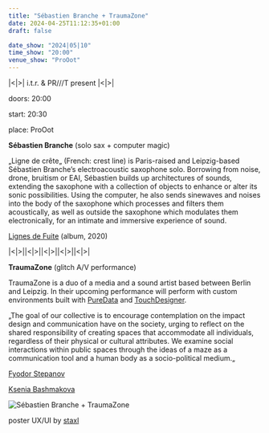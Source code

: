 ```yaml
---
title: "Sébastien Branche + TraumaZone"
date: 2024-04-25T11:12:35+01:00
draft: false

date_show: "2024|05|10"
time_show: "20:00"
venue_show: "ProOot"
---
```


|<|>| i.t.r. & PR///T present |<|>|

doors: 20:00

start: 20:30

place: ProOot

**Sébastien Branche** (solo sax + computer magic)

„Ligne de crête„ (French: crest line) is Paris-raised and Leipzig-based Sébastien Branche’s electroacoustic saxophone solo. Borrowing from noise, drone, bruitism or EAI, Sébastien builds up architectures of sounds, extending the saxophone with a collection of objects to enhance or alter its sonic possibilities. Using the computer, he also sends sinewaves and noises into the body of the saxophone which processes and filters them acoustically, as well as outside the saxophone which modulates them electronically, for an intimate and immersive experience of sound.

[Lignes de Fuite](https://mappa.bandcamp.com/album/lignes-de-fuite) (album, 2020)

|<|>||<|>||<|>||<|>||<|>|

**TraumaZone** (glitch A/V performance)

TraumaZone is a duo of a media and a sound artist based between Berlin and Leipzig. In their upcoming performance will perform with custom environments built with [PureData](http://puredata.info/) and [TouchDesigner](https://derivative.ca/).

„The goal of our collective is to encourage contemplation on the impact design and communication have on the society, urging to reflect on the shared responsibility of creating spaces that accommodate all individuals, regardless of their physical or cultural attributes. We examine social interactions within public spaces through the ideas of a maze as a communication tool and a human body as a socio-political medium.„

[Fyodor Stepanov](http://fyodorstepanov.tilda.ws/)

[Ksenia Bashmakova](http://kseniabashmakova.tilda.ws/)

![Sébastien Branche + TraumaZone](../../posters/2024-05-10.png)

poster UX/UI by [staxl](https://and-kal.github.io)
